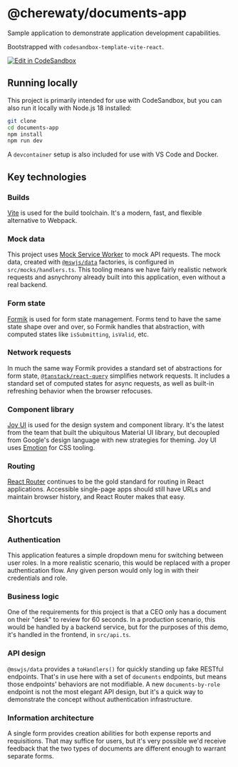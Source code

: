 # @cherewaty/documents-app

Sample application to demonstrate application development capabilities.

Bootstrapped with `codesandbox-template-vite-react`.

[![Edit in CodeSandbox](https://assets.codesandbox.io/github/button-edit-lime.svg)](https://codesandbox.io/p/github/cherewaty/documents-app/main)

## Running locally

This project is primarily intended for use with CodeSandbox, but you can also run it locally with Node.js 18 installed:

```bash
git clone
cd documents-app
npm install
npm run dev
```

A `devcontainer` setup is also included for use with VS Code and Docker.

## Key technologies

### Builds

[Vite](https://vitejs.dev/) is used for the build toolchain. It's a modern, fast, and flexible alternative to Webpack.

### Mock data

This project uses [Mock Service Worker](https://mswjs.io/) to mock API requests. The mock data, created with [`@mswjs/data`](https://github.com/mswjs/data) factories, is configured in `src/mocks/handlers.ts`. This tooling means we have fairly realistic network requests and asnychrony already built into this application, even without a real backend.

### Form state

[Formik](https://formik.org/) is used for form state management. Forms tend to have the same state shape over and over, so Formik handles that abstraction, with computed states like `isSubmitting`, `isValid`, etc.

### Network requests

In much the same way Formik provides a standard set of abstractions for form state, [`@tanstack/react-query`](https://tanstack.com/query/latest/docs/react/overview) simplifies network requests. It includes a standard set of computed states for async requests, as well as built-in refreshing behavior when the browser refocuses.

### Component library

[Joy UI](https://mui.com/joy-ui/getting-started/) is used for the design system and component library. It's the latest from the team that built the ubiquitous Material UI library, but decoupled from Google's design language with new strategies for theming. Joy UI uses [Emotion](https://emotion.sh) for CSS tooling.

### Routing

[React Router](https://reactrouter.com/) continues to be the gold standard for routing in React applications. Accessible single-page apps should still have URLs and maintain browser history, and React Router makes that easy.

## Shortcuts

### Authentication

This application features a simple dropdown menu for switching between user roles. In a more realistic scenario, this would be replaced with a proper authentication flow. Any given person would only log in with their credentials and role.

### Business logic

One of the requirements for this project is that a CEO only has a document on their "desk" to review for 60 seconds. In a production scenario, this would be handled by a backend service, but for the purposes of this demo, it's handled in the frontend, in `src/api.ts`.

### API design

`@mswjs/data` provides a `toHandlers()` for quickly standing up fake RESTful endpoints. That's in use here with a set of `documents` endpoints, but means those endpoints' behaviors are not modifiable. A new `documents-by-role` endpoint is not the most elegant API design, but it's a quick way to demonstrate the concept without authentication infrastructure.

### Information architecture

A single form provides creation abilities for both expense reports and requisitions. That may suffice for users, but it's very possible we'd receive feedback that the two types of documents are different enough to warrant separate forms.
